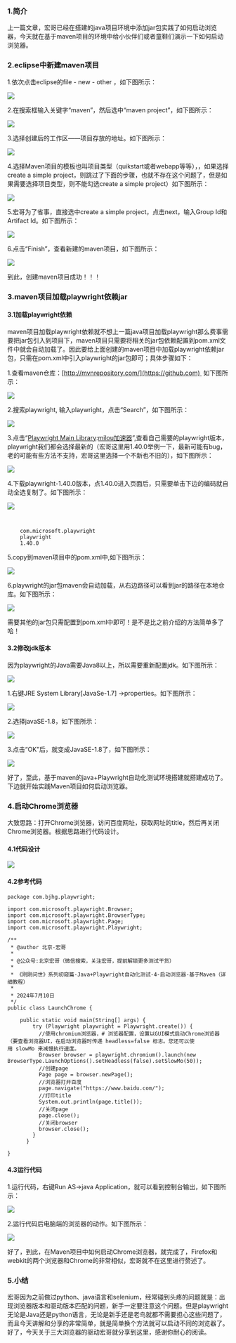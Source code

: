 
### 1\.简介


上一篇文章，宏哥已经在搭建的java项目环境中添加jar包实践了如何启动浏览器，今天就在基于maven项目的环境中给小伙伴们或者童鞋们演示一下如何启动浏览器。


### 2\.eclipse中新建maven项目


1\.依次点击eclipse的file \- new \- other ，如下图所示：


![](https://img2020.cnblogs.com/blog/1232840/202106/1232840-20210621153308830-1340547003.png)


2\.在搜索框输入关键字“maven”，然后选中“maven project”，如下图所示：


![](https://img2020.cnblogs.com/blog/1232840/202106/1232840-20210621153458991-860289036.png)


3\.选择创建后的工作区——项目存放的地址。如下图所示：


![](https://img2020.cnblogs.com/blog/1232840/202106/1232840-20210621160838780-257206243.png)


4\.选择Maven项目的模板也叫项目类型（quikstart或者webapp等等），，如果选择create a simple project，则跳过了下面的步骤，也就不存在这个问题了，但是如果需要选择项目类型，则不能勾选create a simple project）如下图所示：


![](https://img2020.cnblogs.com/blog/1232840/202106/1232840-20210621160944549-791466042.png)


5\.宏哥为了省事，直接选中create a simple project，点击next，输入Group Id和Artifact Id。如下图所示：


![](https://img2024.cnblogs.com/blog/1232840/202407/1232840-20240701111109606-517784329.png)


6\.点击“Finish”，查看新建的maven项目，如下图所示：


![](https://img2024.cnblogs.com/blog/1232840/202407/1232840-20240701111152344-1504642.png)


到此，创建maven项目成功！！！


### 3\.maven项目加载playwright依赖jar


#### 3\.1加载playwright依赖


maven项目加载playwright依赖就不想上一篇java项目加载playwright那么费事需要把jar包引入到项目下，maven项目只需要将相关的jar包依赖配置到pom.xml文件中就会自动加载了。因此要给上面创建的maven项目中加载playwright依赖jar包，只需在pom.xml中引入playwright的jar包即可；具体步骤如下：


1\.查看maven仓库：[http://mvnrepository.com/](https://github.com)  如下图所示：


![](https://img2020.cnblogs.com/blog/1232840/202106/1232840-20210621165435772-2089093383.png)


2\.搜索playwright, 输入playwright，点击“Search”，如下图所示：


![](https://img2024.cnblogs.com/blog/1232840/202407/1232840-20240702083129007-1408234563.png)


3\.点击“[Playwright Main Library](https://github.com):[milou加速器](https://xinminxuehui.org)”,查看自己需要的playwright版本，playwright我们都会选择最新的（宏哥这里用1\.40\.0举例一下，最新可能有bug，老的可能有些方法不支持，宏哥这里选择一个不新也不旧的），如下图所示：


![](https://img2024.cnblogs.com/blog/1232840/202407/1232840-20240701112129484-74324843.png)


4\.下载playwright\-1\.40\.0版本，点1\.40\.0进入页面后，只需要单击下边的编码就自动全选复制了。如下图所示：


![](https://img2024.cnblogs.com/blog/1232840/202407/1232840-20240701112510627-2090548169.png)




```


    com.microsoft.playwright
    playwright
    1.40.0

```


5\.copy到maven项目中的pom.xml中,如下图所示：


![](https://img2024.cnblogs.com/blog/1232840/202407/1232840-20240701112815219-2009880094.png)


6\.playwright的jar包maven会自动加载，从右边路径可以看到jar的路径在本地仓库。如下图所示：


![](https://img2024.cnblogs.com/blog/1232840/202407/1232840-20240701113210429-1338266687.png)


需要其他的jar包只需配置到pom.xml中即可！是不是比之前介绍的方法简单多了哈！


#### 3\.2修改jdk版本


因为playwright的Java需要Java8以上，所以需要重新配置jdk。如下图所示：


![](https://img2024.cnblogs.com/blog/1232840/202407/1232840-20240701113356996-1764853320.png)


1\.右键JRE System Library\[JavaSe\-1\.7] \-\>properties。如下图所示：


![](https://img2024.cnblogs.com/blog/1232840/202407/1232840-20240701113522989-34755499.png)


2\.选择javaSE\-1\.8，如下图所示：


![](https://img2024.cnblogs.com/blog/1232840/202407/1232840-20240701113625127-681250508.png)


3\.点击“OK”后，就变成JavaSE\-1\.8了，如下图所示：


![](https://img2024.cnblogs.com/blog/1232840/202407/1232840-20240701114040927-149796132.png)


好了，至此，基于maven的java\+Playwright自动化测试环境搭建就搭建成功了。下边就开始实践Maven项目如何启动浏览器。


### 4\.启动Chrome浏览器


大致思路：打开Chrome浏览器，访问百度网址，获取网址的title，然后再关闭Chrome浏览器。根据思路进行代码设计。



#### 4\.1代码设计


![](https://img2024.cnblogs.com/blog/1232840/202407/1232840-20240703112304452-25540519.png)


#### 4\.2参考代码




```
package com.bjhg.playwright;

import com.microsoft.playwright.Browser;
import com.microsoft.playwright.BrowserType;
import com.microsoft.playwright.Page;
import com.microsoft.playwright.Playwright;

/**
 * @author 北京-宏哥
 * 
 * @公众号:北京宏哥（微信搜索，关注宏哥，提前解锁更多测试干货）
 * 
 * 《刚刚问世》系列初窥篇-Java+Playwright自动化测试-4-启动浏览器-基于Maven（详细教程）
 *
 * 2024年7月10日
 */
public class LaunchChrome {
    
    public static void main(String[] args) {
        try (Playwright playwright = Playwright.create()) {
          //使用chromium浏览器，# 浏览器配置，设置以GUI模式启动Chrome浏览器（要查看浏览器UI，在启动浏览器时传递 headless=false 标志。您还可以使用 slowMo 来减慢执行速度。
          Browser browser = playwright.chromium().launch(new BrowserType.LaunchOptions().setHeadless(false).setSlowMo(50));
          //创建page
          Page page = browser.newPage();
          //浏览器打开百度
          page.navigate("https://www.baidu.com/");
          //打印title
          System.out.println(page.title());
          //关闭page
          page.close();
          //关闭browser
          browser.close();
        }
      }

}
```


#### 4\.3运行代码


1\.运行代码，右键Run AS\-\>java Application，就可以看到控制台输出，如下图所示：


![](https://img2024.cnblogs.com/blog/1232840/202407/1232840-20240703112227345-1523475634.png)


2\.运行代码后电脑端的浏览器的动作。如下图所示：


![](https://img2024.cnblogs.com/blog/1232840/202407/1232840-20240703112202994-1628739965.gif)



好了，到此，在Maven项目中如何启动Chrome浏览器，就完成了，Firefox和webkit的两个浏览器和Chrome的非常相似，宏哥就不在这里进行赘述了。


### 5\.小结


宏哥因为之前做过python、java语言和selenium，经常碰到头疼的问题就是：出现浏览器版本和驱动版本匹配的问题，新手一定要注意这个问题。但是playwright无论是Java还是python语言，无论是新手还是老鸟就都不需要担心这些问题了，而且今天讲解和分享的非常简单，就是简单换个方法就可以启动不同的浏览器了。好了，今天关于三大浏览器的驱动宏哥就分享到这里，感谢你耐心的阅读。


